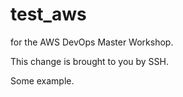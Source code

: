 # test_aws
for the AWS DevOps Master Workshop. 

This change is brought to you by SSH. 

Some example.
